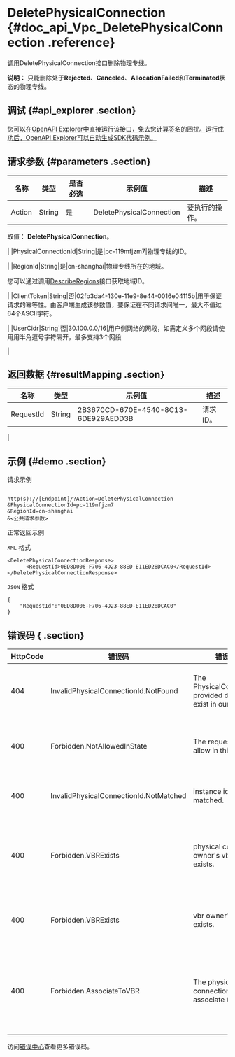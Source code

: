 # DeletePhysicalConnection {#doc_api_Vpc_DeletePhysicalConnection .reference}

调用DeletePhysicalConnection接口删除物理专线。

**说明：** 只能删除处于**Rejected**、**Canceled**、**AllocationFailed**和**Terminated**状态的物理专线。

## 调试 {#api_explorer .section}

[您可以在OpenAPI Explorer中直接运行该接口，免去您计算签名的困扰。运行成功后，OpenAPI Explorer可以自动生成SDK代码示例。](https://api.aliyun.com/#product=Vpc&api=DeletePhysicalConnection&type=RPC&version=2016-04-28)

## 请求参数 {#parameters .section}

|名称|类型|是否必选|示例值|描述|
|--|--|----|---|--|
|Action|String|是|DeletePhysicalConnection|要执行的操作。

 取值： **DeletePhysicalConnection**。

 |
|PhysicalConnectionId|String|是|pc-119mfjzm7|物理专线的ID。

 |
|RegionId|String|是|cn-shanghai|物理专线所在的地域。

 您可以通过调用[DescribeRegions](~~36063~~)接口获取地域ID。

 |
|ClientToken|String|否|02fb3da4-130e-11e9-8e44-0016e04115b|用于保证请求的幂等性。由客户端生成该参数值，要保证在不同请求间唯一，最大不值过64个ASCII字符。

 |
|UserCidr|String|否|30.100.0.0/16|用户侧网络的网段，如需定义多个网段请使用用半角逗号字符隔开，最多支持3个网段

 |

## 返回数据 {#resultMapping .section}

|名称|类型|示例值|描述|
|--|--|---|--|
|RequestId|String|2B3670CD-670E-4540-8C13-6DE929AEDD3B|请求ID。

 |

## 示例 {#demo .section}

请求示例

``` {#request_demo}

http(s)://[Endpoint]/?Action=DeletePhysicalConnection
&PhysicalConnectionId=pc-119mfjzm7
&RegionId=cn-shanghai
&<公共请求参数>

```

正常返回示例

`XML` 格式

``` {#xml_return_success_demo}
<DeletePhysicalConnectionResponse>
      <RequestId>0ED8D006-F706-4D23-88ED-E11ED28DCAC0</RequestId>
</DeletePhysicalConnectionResponse>
```

`JSON` 格式

``` {#json_return_success_demo}
{
	"RequestId":"0ED8D006-F706-4D23-88ED-E11ED28DCAC0"
}
```

## 错误码 { .section}

|HttpCode|错误码|错误信息|描述|
|--------|---|----|--|
|404|InvalidPhysicalConnectionId.NotFound|The PhysicalConnectionId provided does not exist in our records.|该物理专线不存在。|
|400|Forbidden.NotAllowedInState|The request does not allow in this state.|该状态无法执行请求。|
|400|InvalidPhysicalConnectionId.NotMatched|instance id not matched.|实例ID不匹配。|
|400|Forbidden.VBRExists|physical connection owner's vbr still exists.|物理连接的VBR仍然存在。|
|400|Forbidden.VBRExists|vbr owner's vbr still exists.|边界路由器仍然存在。|
|400|Forbidden.AssociateToVBR|The physical connection still associate to VBR.|该物理专线已经关联了边界路由器。|

访问[错误中心](https://error-center.aliyun.com/status/product/Vpc)查看更多错误码。

